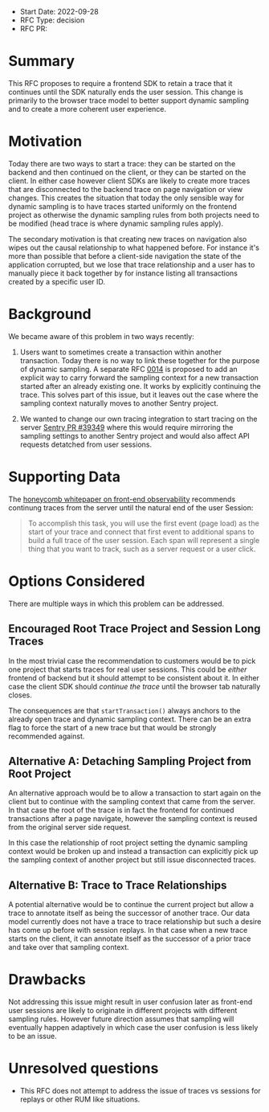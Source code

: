 * Start Date: 2022-09-28
* RFC Type: decision
* RFC PR: <link>

# Summary

This RFC proposes to require a frontend SDK to retain a trace that it continues
until the SDK naturally ends the user session.  This change is primarily to the
browser trace model to better support dynamic sampling and to create a more
coherent user experience.

# Motivation

Today there are two ways to start a trace: they can be started on the backend and then
continued on the client, or they can be started on the client.  In either case however
client SDKs are likely to create more traces that are disconnected to the backend trace
on page navigation or view changes.  This creates the situation that today the only sensible
way for dynamic sampling is to have traces started uniformly on the frontend project as
otherwise the dynamic sampling rules from both projects need to be modified (head trace
is where dynamic sampling rules apply).

The secondary motivation is that creating new traces on navigation also wipes out the
causal relationship to what happened before.  For instance it's more than possible that
before a client-side navigation the state of the application corrupted, but we lose that
trace relationship and a user has to manually piece it back together by for instance
listing all transactions created by a specific user ID.

# Background

We became aware of this problem in two ways recently:

1. Users want to sometimes create a transaction within another transaction.  Today there
   is no way to link these together for the purpose of dynamic sampling.  A separate RFC
   [0014](https://github.com/getsentry/rfcs/pull/14) is proposed to add an explicit way
   to carry forward the sampling context for a new transaction started after an already
   existing one.  It works by explicitly continuing the trace.  This solves part of this
   issue, but it leaves out the case where the sampling context naturally moves to another
   Sentry project.

2. We wanted to change our own tracing integration to start tracing on the server
   [Sentry PR #39349](https://github.com/getsentry/sentry/pull/39349) where this would
   require mirroring the sampling settings to another Sentry project and would also affect
   API requests detatched from user sessions.

# Supporting Data

The [honeycomb whitepaper on front-end observability](https://www.honeycomb.io/wp-content/uploads/2022/03/Front-end-Observability-Whitepaper-1.pdf)
recommends continung traces from the server until the natural end of the user Session:

> To accomplish this task, you will use the first event (page load) as the start of your trace and
> connect that first event to additional spans to build a full trace of the user session. Each span
> will represent a single thing that you want to track, such as a server request or a user click.

# Options Considered

There are multiple ways in which this problem can be addressed.

## Encouraged Root Trace Project and Session Long Traces

In the most trivial case the recommendation to customers would be to pick one project that
starts traces for real user sessions.  This could be *either* frontend of backend but it
should attempt to be consistent about it.  In either case the client SDK should *continue the
trace* until the browser tab naturally closes.

The consequences are that ``startTransaction()`` always anchors to the already open trace
and dynamic sampling context.  There can be an extra flag to force the start of a new trace
but that would be strongly recommended against.

## Alternative A: Detaching Sampling Project from Root Project

An alternative approach would be to allow a transaction to start again on the client but to
continue with the sampling context that came from the server.  In that case the root of the
trace is in fact the frontend for continued transactions after a page navigate, however the
sampling context is reused from the original server side request.

In this case the relationship of root project setting the dynamic sampling context would be
broken up and instead a transaction can explicitly pick up the sampling context of another
project but still issue disconnected traces.

## Alternative B: Trace to Trace Relationships

A potential alternative would be to continue the current project but allow a trace to annotate
itself as being the successor of another trace.  Our data model currently does not have a
trace to trace relationship but such a desire has come up before with session replays.  In that
case when a new trace starts on the client, it can annotate itself as the successor of a prior
trace and take over that sampling context.

# Drawbacks

Not addressing this issue might result in user confusion later as front-end user sessions
are likely to originate in different projects with different sampling rules.  However future
direction assumes that sampling will eventually happen adaptively in which case the user
confusion is less likely to be an issue.

# Unresolved questions

* This RFC does not attempt to address the issue of traces vs sessions for replays or other
  RUM like situations.
